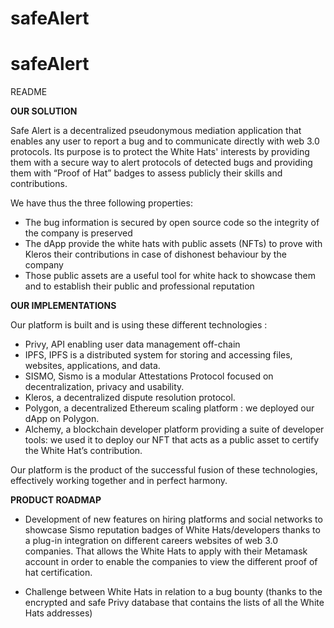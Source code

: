 # safeAlert
# safeAlert
README

**OUR SOLUTION**

Safe Alert is a decentralized pseudonymous mediation application that enables any user to report a bug and to communicate directly with web 3.0 protocols. Its purpose is to protect the White Hats' interests by providing them with a secure way to alert protocols of detected bugs and providing them with “Proof of Hat” badges to assess publicly their skills and contributions.

We have thus the three following properties:

- The bug information is secured by open source code so the integrity of the company is preserved
- The dApp provide the white hats with public assets (NFTs) to prove with Kleros their contributions in case of dishonest behaviour by the company
- Those public assets are a useful tool for white hack to showcase them and to establish their public and professional reputation

**OUR IMPLEMENTATIONS**

Our platform is built and is using these different technologies :
- Privy, API enabling user data management off-chain 
- IPFS, IPFS is a distributed system for storing and accessing files, websites, applications, and data.
- SISMO, Sismo is a modular Attestations Protocol focused on decentralization, privacy and usability.
- Kleros, a decentralized dispute resolution protocol.
- Polygon, a decentralized Ethereum scaling platform : we deployed our dApp on Polygon.
- Alchemy, a blockchain developer platform providing a suite of developer tools: we used it to deploy our NFT that acts as a public asset to certify the White Hat’s contribution.

Our platform is the product of the successful fusion of these technologies, effectively working together and in perfect harmony.

**PRODUCT ROADMAP**

- Development of new features on hiring platforms and social networks to showcase Sismo reputation badges of White Hats/developers thanks to a plug-in integration on different careers websites of web 3.0 companies. That allows the White Hats to apply with their Metamask account in order to enable the companies to view the different proof of hat certification.

- Challenge between White Hats in relation to a bug bounty (thanks to the encrypted and safe Privy database that contains the lists of all the White Hats addresses)
